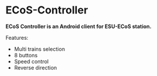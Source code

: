 ECoS-Controller
=========================

**ECoS Controller is an Android client for ESU-ECoS station.** 

Features:

 * Multi trains selection
 * 8 buttons 
 * Speed control
 * Reverse direction

